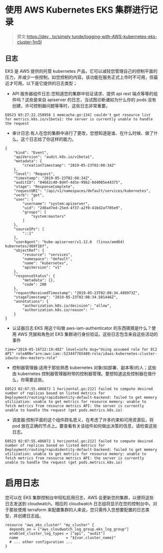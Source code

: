 # 使用 AWS Kubernetes EKS 集群进行记录

> 原文:[https://dev . to/simply tunde/logging-with-AWS-kubernetes-eks-cluster-1m5l](https://dev.to/simplytunde/logging-with-aws-kubernetes-eks-cluster-1m5l)

## [](#logs)日志

EKS 是 AWS 提供的托管 kubernetes 产品，它可以减轻您管理自己的控制平面的压力，并减少一些控制，如您控制的内容。该功能在服务正式上市时不可用，但最近才可用。以下是它提供的日志类型；

*   API 服务器组件日志:您知道您的集群中验证请求、提供 api rest 端点等等的组件吗？这些是来自 apiserver 的日志，当试图诊断诸如为什么你的 pods 没有创建，许可控制器问题等等时，这些日志非常重要。

```
E0523 03:27:22.258958 1 memcache.go:134] couldn't get resource list for metrics.k8s.io/v1beta1: the server is currently unable to handle the request 
```

*   审计日志:有人在您的集群中进行了更改，您想知道是谁、在什么时候、做了什么。这个日志给了你这样的能力。

```
{
    "kind": "Event",
    "apiVersion": "audit.k8s.io/v1beta1",
    "metadata": {
        "creationTimestamp": "2019-05-23T02:08:34Z"
    },
    "level": "Request",
    "timestamp": "2019-05-23T02:08:34Z",
    "auditID": "84662c40-8d4f-4d3e-99b2-0d4005e44375",
    "stage": "ResponseComplete",
    "requestURI": "/api/v1/namespaces/default/services/kubernetes",
    "verb": "get",
    "user": {
        "username": "system:apiserver",
        "uid": "2d8ad7ed-25ed-4f37-a2f0-416d2af705e9",
        "groups": [
            "system:masters"
        ]
    },
    "sourceIPs": [
        "::1"
    ],
    "userAgent": "kube-apiserver/v1.12.6  (linux/amd64)  kubernetes/d69f1bf",
    "objectRef": {
        "resource": "services",
        "namespace": "default",
        "name": "kubernetes",
        "apiVersion": "v1"
    },
    "responseStatus": {
        "metadata": {},
        "code": 200
    },
    "requestReceivedTimestamp": "2019-05-23T02:08:34.498973Z",
    "stageTimestamp": "2019-05-23T02:08:34.501446Z",
    "annotations": {
        "authorization.k8s.io/decision": "allow",
        "authorization.k8s.io/reason": ""
    }
} 
```

*   认证器日志:EKS 用这个叫做 aws-iam-authenticator 的东西猜猜是什么？使用 AWS 凭据和角色对 EKS 集群进行身份验证。这些日志包含来自这些活动的事件

```
time="2019-05-16T22:19:48Z" level=info msg="Using assumed role for EC2 API" roleARN="arn:aws:iam::523447765480:role/idaas-kubernetes-cluster-idauto-dev-masters-role" 
```

*   控制器管理器:适用于那些熟悉 kubernetes 对象(如部署、副本等)的人；这些由 kubernetes 控制器管理器附带的控制器管理。要想知道这些控制器在做什么，你需要这些。

```
E0523 02:07:55.486872 1 horizontal.go:212] failed to compute desired number of replicas based on listed metrics for Deployment/routing/rapididentity-default-backend: failed to get memory utilization: unable to get metrics for resource memory: unable to fetch metrics from resource metrics API: the server is currently unable to handle the request (get pods.metrics.k8s.io) 
```

*   调度器:控制平面的这个组件顾名思义，在考虑了许多约束和可用资源后，将 pod 放在正确的节点上。要查看有关该组件如何做出决策的信息，请检查这些日志。

```
E0523 02:07:55.486872 1 horizontal.go:212] failed to compute desired number of replicas based on listed metrics for Deployment/routing/rapididentity-default-backend: failed to get memory utilization: unable to get metrics for resource memory: unable to fetch metrics from resource metrics API: the server is currently unable to handle the request (get pods.metrics.k8s.io) 
```

# [](#enabling-logs)启用日志

您可以在 EKS 集群控制台中轻松启用日志，AWS 会更新您的集群，以便将这些日志发送到 cloudwatch。相应的 cloudwatch 日志组将显示在您的控制台中。对于那些使用 terraform 来配置集群的人来说，您只需传入您想要配置的日志类型，并创建日志组。

```
resource "aws_eks_cluster" "my_cluster" {
  depends_on = ["aws_cloudwatch_log_group.eks_log_group"]
  enabled_cluster_log_types = ["api", "audit"]
  name                      = "${var.cluster_name}"
  # ... other configuration ...
} 
```
